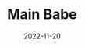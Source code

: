 ---
title: Main Babe
date: 2022-11-20
Author: BadModder
base: Base
images: [
    "https://media.discordapp.net/attachments/985234155568762950/1043781558647132181/thumbnail_1.png",
    "https://media.discordapp.net/attachments/985234155568762950/1043781559129493535/babe50.png"
]
dlink: "https://github.com/JumpKingPlus/JumpKingPlus.github.io/raw/www/reskins/clothing/babe.zip"
---